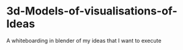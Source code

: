 # 3d-Models-of-visualisations-of-Ideas
A whiteboarding in blender of my ideas that I want to execute
